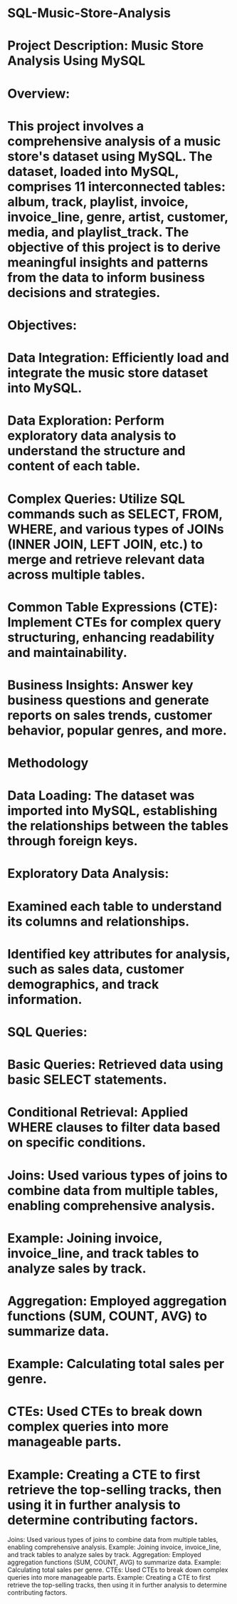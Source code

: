 # SQL-Music-Store-Analysis

# Project Description: Music Store Analysis Using MySQL

# Overview:

# This project involves a comprehensive analysis of a music store's dataset using MySQL. The dataset, loaded into MySQL, comprises 11 interconnected tables: album, track, playlist, invoice, invoice_line, genre, artist, customer, media, and playlist_track. The objective of this project is to derive meaningful insights and patterns from the data to inform business decisions and strategies.

# Objectives:

# Data Integration: Efficiently load and integrate the music store dataset into MySQL.
# Data Exploration: Perform exploratory data analysis to understand the structure and content of each table.
# Complex Queries: Utilize SQL commands such as SELECT, FROM, WHERE, and various types of JOINs (INNER JOIN, LEFT JOIN, etc.) to merge and retrieve relevant data across multiple tables.
# Common Table Expressions (CTE): Implement CTEs for complex query structuring, enhancing readability and maintainability.
# Business Insights: Answer key business questions and generate reports on sales trends, customer behavior, popular genres, and more.

# Methodology
# Data Loading: The dataset was imported into MySQL, establishing the relationships between the tables through foreign keys.

# Exploratory Data Analysis:

# Examined each table to understand its columns and relationships.
# Identified key attributes for analysis, such as sales data, customer demographics, and track information.

# SQL Queries:

# Basic Queries: Retrieved data using basic SELECT statements.
# Conditional Retrieval: Applied WHERE clauses to filter data based on specific conditions.
# Joins: Used various types of joins to combine data from multiple tables, enabling comprehensive analysis.
# Example: Joining invoice, invoice_line, and track tables to analyze sales by track.
# Aggregation: Employed aggregation functions (SUM, COUNT, AVG) to summarize data.
# Example: Calculating total sales per genre.
# CTEs: Used CTEs to break down complex queries into more manageable parts.
# Example: Creating a CTE to first retrieve the top-selling tracks, then using it in further analysis to determine contributing factors.
Joins: Used various types of joins to combine data from multiple tables, enabling comprehensive analysis.
Example: Joining invoice, invoice_line, and track tables to analyze sales by track.
Aggregation: Employed aggregation functions (SUM, COUNT, AVG) to summarize data.
Example: Calculating total sales per genre.
CTEs: Used CTEs to break down complex queries into more manageable parts.
Example: Creating a CTE to first retrieve the top-selling tracks, then using it in further analysis to determine contributing factors.
